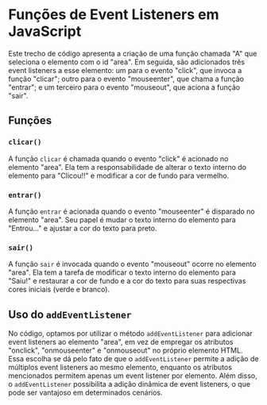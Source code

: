 # Funções de Event Listeners em JavaScript

Este trecho de código apresenta a criação de uma função chamada "A" que seleciona o elemento com o id "area". Em seguida, são adicionados três event listeners a esse elemento: um para o evento "click", que invoca a função "clicar"; outro para o evento "mouseenter", que chama a função "entrar"; e um terceiro para o evento "mouseout", que aciona a função "sair".

## Funções

### `clicar()`
A função `clicar` é chamada quando o evento "click" é acionado no elemento "area". Ela tem a responsabilidade de alterar o texto interno do elemento para "Clicou!!" e modificar a cor de fundo para vermelho.

### `entrar()`
A função `entrar` é acionada quando o evento "mouseenter" é disparado no elemento "area". Seu papel é mudar o texto interno do elemento para "Entrou..." e ajustar a cor do texto para preto.

### `sair()`
A função `sair` é invocada quando o evento "mouseout" ocorre no elemento "area". Ela tem a tarefa de modificar o texto interno do elemento para "Saiu!" e restaurar a cor de fundo e a cor do texto para suas respectivas cores iniciais (verde e branco).

## Uso do `addEventListener`

No código, optamos por utilizar o método `addEventListener` para adicionar event listeners ao elemento "area", em vez de empregar os atributos "onclick", "onmouseenter" e "onmouseout" no próprio elemento HTML. Essa escolha se dá pelo fato de que o `addEventListener` permite a adição de múltiplos event listeners ao mesmo elemento, enquanto os atributos mencionados permitem apenas um event listener por elemento. Além disso, o `addEventListener` possibilita a adição dinâmica de event listeners, o que pode ser vantajoso em determinados cenários.
